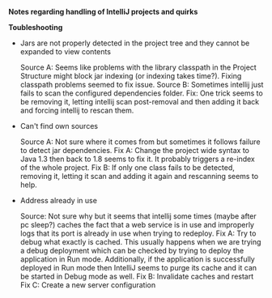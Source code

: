 **Notes regarding handling of IntelliJ projects and quirks**

**Toubleshooting**

 * Jars are not properly detected in the project tree and they cannot be expanded to view contents
   
   Source A: Seems like problems with the library classpath in the Project Structure might block jar indexing (or indexing takes time?). Fixing classpath problems seemed to fix issue.
   Source B: Sometimes intellij just fails to scan the configured dependencies folder. 
   Fix: One trick seems to be removing it, letting intellij scan post-removal and then adding it back and forcing intellij to rescan them.

 * Can't find own sources
 
   Source A: Not sure where it comes from but sometimes it follows failure to detect jar dependencies.
   Fix A: Change the project wide syntax to Java 1.3 then back to 1.8 seems to fix it. It probably triggers a re-index of the whole project.
   Fix B: If only one class fails to be detected, removing it, letting it scan and adding it again and rescanning seems to help.

* Address already in use

   Source: Not sure why but it seems that intellij some times (maybe after pc sleep?) caches the fact that a web service is in use and improperly logs that its port is already in use when trying to redeploy.
   Fix A: Try to debug what exactly is cached. This usually happens when we are trying a debug deployment which can be checked by trying to deploy the application in Run mode. Additionally, if the application is successfully deployed in Run mode then IntelliJ seems to purge its cache and it can be started in Debug mode as well.
   Fix B: Invalidate caches and restart
   Fix C: Create a new server configuration
